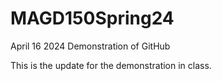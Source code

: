 # MAGD150Spring24
April 16 2024 Demonstration of GitHub


This is the update for the demonstration in class.
